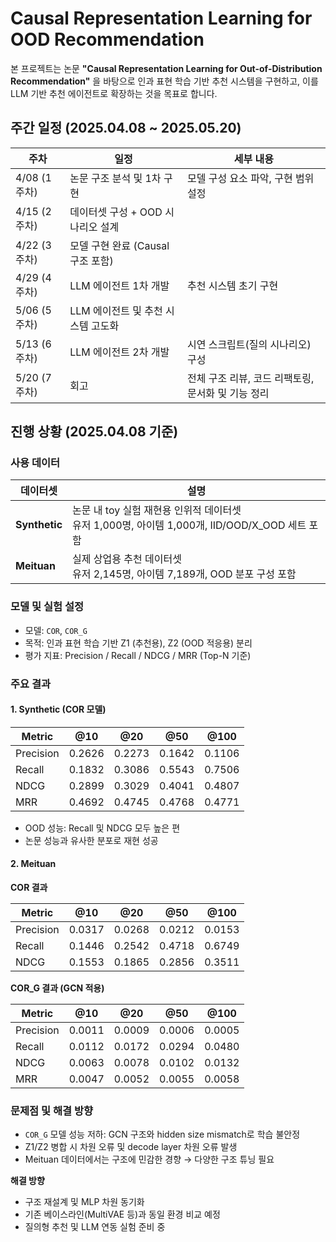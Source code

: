# Causal Representation Learning for OOD Recommendation

본 프로젝트는 논문  **"Causal Representation Learning for Out-of-Distribution Recommendation"** 을 바탕으로 인과 표현 학습 기반 추천 시스템을 구현하고, 이를 LLM 기반 추천 에이전트로 확장하는 것을 목표로 합니다.


## 주간 일정 (2025.04.08 ~ 2025.05.20)

| 주차       | 일정                                 | 세부 내용 |
|------------|--------------------------------------|-----------|
| 4/08 (1주차) | 논문 구조 분석 및 1차 구현 | 모델 구성 요소 파악, 구현 범위 설정 |
| 4/15 (2주차) | 데이터셋 구성 + OOD 시나리오 설계      |  |
| 4/22 (3주차) | 모델 구현 완료 (Causal 구조 포함)       |  |
| 4/29 (4주차) | LLM 에이전트 1차 개발         | 추천 시스템 초기 구현 |
| 5/06 (5주차) | LLM 에이전트 및 추천 시스템 고도화      | |
| 5/13 (6주차) | LLM 에이전트 2차 개발 | 시연 스크립트(질의 시나리오) 구성 |
| 5/20 (7주차) | 회고  | 전체 구조 리뷰, 코드 리팩토링, 문서화 및 기능 정리 |


## 진행 상황 (2025.04.08 기준)

### 사용 데이터

| 데이터셋   | 설명 |
|------------|------|
| **Synthetic** | 논문 내 toy 실험 재현용 인위적 데이터셋<br>유저 1,000명, 아이템 1,000개, IID/OOD/X_OOD 세트 포함 |
| **Meituan** | 실제 상업용 추천 데이터셋<br>유저 2,145명, 아이템 7,189개, OOD 분포 구성 포함 |



### 모델 및 실험 설정

- 모델: `COR`, `COR_G`  
- 목적: 인과 표현 학습 기반 Z1 (추천용), Z2 (OOD 적응용) 분리
- 평가 지표: Precision / Recall / NDCG / MRR (Top-N 기준)


### 주요 결과

#### 1. Synthetic (COR 모델)

| Metric     | @10   | @20   | @50   | @100  |
|------------|--------|--------|--------|--------|
| Precision  | 0.2626 | 0.2273 | 0.1642 | 0.1106 |
| Recall     | 0.1832 | 0.3086 | 0.5543 | 0.7506 |
| NDCG       | 0.2899 | 0.3029 | 0.4041 | 0.4807 |
| MRR        | 0.4692 | 0.4745 | 0.4768 | 0.4771 |

- OOD 성능: Recall 및 NDCG 모두 높은 편  
- 논문 성능과 유사한 분포로 재현 성공



#### 2. Meituan

**COR 결과**

| Metric     | @10   | @20   | @50   | @100  |
|------------|--------|--------|--------|--------|
| Precision  | 0.0317 | 0.0268 | 0.0212 | 0.0153 |
| Recall     | 0.1446 | 0.2542 | 0.4718 | 0.6749 |
| NDCG       | 0.1553 | 0.1865 | 0.2856 | 0.3511 |

**COR_G 결과 (GCN 적용)**

| Metric     | @10    | @20    | @50    | @100   |
|------------|---------|---------|---------|---------|
| Precision  | 0.0011  | 0.0009  | 0.0006  | 0.0005  |
| Recall     | 0.0112  | 0.0172  | 0.0294  | 0.0480  |
| NDCG       | 0.0063  | 0.0078  | 0.0102  | 0.0132  |
| MRR        | 0.0047  | 0.0052  | 0.0055  | 0.0058  |



### 문제점 및 해결 방향

- `COR_G` 모델 성능 저하: GCN 구조와 hidden size mismatch로 학습 불안정
- Z1/Z2 병합 시 차원 오류 및 decode layer 차원 오류 발생
- Meituan 데이터에서는 구조에 민감한 경향 → 다양한 구조 튜닝 필요

**해결 방향**
- 구조 재설계 및 MLP 차원 동기화
- 기존 베이스라인(MultiVAE 등)과 동일 환경 비교 예정
- 질의형 추천 및 LLM 연동 실험 준비 중